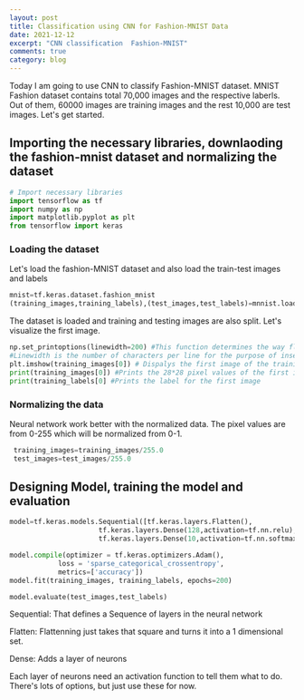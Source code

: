 ```yaml
---
layout: post
title: Classification using CNN for Fashion-MNIST Data
date: 2021-12-12
excerpt: "CNN classification  Fashion-MNIST"
comments: true
category: blog
---
```


<div class="message">
  Today I am going to use CNN to classify Fashion-MNIST dataset. MNIST Fashion dataset contains total 70,000 images and the respective laberls. Out of them, 60000 images are training images and the rest 10,000 are test images.
  Let's get started.
  
## Importing the necessary libraries, downlaoding the fashion-mnist dataset and normalizing the dataset
  ```python
  # Import necessary libraries
  import tensorflow as tf
  import numpy as np
  import matplotlib.pyplot as plt
  from tensorflow import keras
  ```
  ### Loading the dataset
  
  Let's load the fashion-MNIST dataset and also load the train-test images and labels
  ```python
  mnist=tf.keras.dataset.fashion_mnist
  (training_images,training_labels),(test_images,test_labels)=mnnist.load_data()
  ```
  
  The dataset is loaded and training and testing images are also split. Let's visualize the first image.
  ```python
  np.set_printoptions(linewidth=200) #This function determines the way floating point numbers, arrays and other NumPy objects are displayed.
  #Linewidth is the number of characters per line for the purpose of inserting line breaks
  plt.imshow(training_images[0]) # Dispalys the first image of the training set
  print(training_images[0]) #Prints the 28*28 pixel values of the first image
  print(training_labels[0] #Prints the label for the first image
  ```
  ### Normalizing the data
  Neural network work better with the normalized data. The pixel values are from 0-255 which will be normalized from 0-1.
 ```python
  training_images=training_images/255.0
  test_images=test_images/255.0
  ```
  ## Designing Model, training the model and evaluation
  ```python
  model=tf.keras.models.Sequential([tf.keras.layers.Flatten(),
                        tf.keras.layers.Dense(128,activation=tf.nn.relu),
                        tf.keras.layers.Dense(10,activation=tf.nn.softmax)])
  
  model.compile(optimizer = tf.keras.optimizers.Adam(),
              loss = 'sparse_categorical_crossentropy',
              metrics=['accuracy'])
  model.fit(training_images, training_labels, epochs=200)
  
  model.evaluate(test_images,test_labels)
  ```
Sequential: That defines a Sequence of layers in the neural network

Flatten: Flattenning just takes that square and turns it into a 1 dimensional set.

Dense: Adds a layer of neurons

Each layer of neurons need an activation function to tell them what to do. There's lots of options, but just use these for now.
  
  
  
  
  
  
  
  
